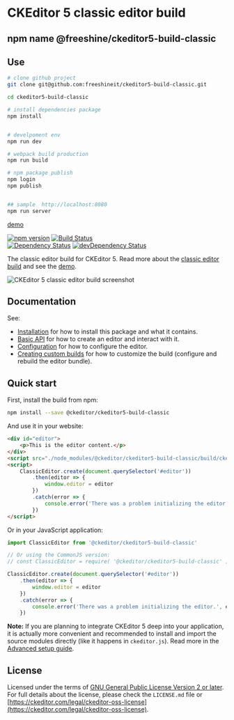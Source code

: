 # CKEditor 5 classic editor build

## npm name @freeshine/ckeditor5-build-classic

## Use

```sh
# clone github project
git clone git@github.com:freeshineit/ckeditor5-build-classic.git

cd ckeditor5-build-classic

# install dependencies package
npm install


# develpoment env
npm run dev

# webpack build production
npm run build

# npm package publish
npm login
npm publish


## sample  http://localhost:8080
npm run server

```

[demo](https://freeshineit.github.io/ckeditor5-build-classic/)

[![npm version](https://badge.fury.io/js/%40ckeditor%2Fckeditor5-build-classic.svg)](https://www.npmjs.com/package/@ckeditor/ckeditor5-build-classic)
[![Build Status](https://travis-ci.org/ckeditor/ckeditor5-build-classic.svg?branch=master)](https://travis-ci.org/ckeditor/ckeditor5-build-classic)
<br>
[![Dependency Status](https://david-dm.org/ckeditor/ckeditor5-build-classic/status.svg)](https://david-dm.org/ckeditor/ckeditor5-build-classic)
[![devDependency Status](https://david-dm.org/ckeditor/ckeditor5-build-classic/dev-status.svg)](https://david-dm.org/ckeditor/ckeditor5-build-classic?type=dev)

The classic editor build for CKEditor 5. Read more about the [classic editor build](https://ckeditor.com/docs/ckeditor5/latest/builds/guides/overview.html#classic-editor) and see the [demo](https://ckeditor.com/docs/ckeditor5/latest/examples/builds/classic-editor.html).

![CKEditor 5 classic editor build screenshot](https://c.cksource.com/a/1/img/npm/ckeditor5-build-classic.png)

## Documentation

See:

- [Installation](https://ckeditor.com/docs/ckeditor5/latest/builds/guides/integration/installation.html) for how to install this package and what it contains.
- [Basic API](https://ckeditor.com/docs/ckeditor5/latest/builds/guides/integration/basic-api.html) for how to create an editor and interact with it.
- [Configuration](https://ckeditor.com/docs/ckeditor5/latest/builds/guides/integration/configuration.html) for how to configure the editor.
- [Creating custom builds](https://ckeditor.com/docs/ckeditor5/latest/builds/guides/development/custom-builds.html) for how to customize the build (configure and rebuild the editor bundle).

## Quick start

First, install the build from npm:

```bash
npm install --save @ckeditor/ckeditor5-build-classic
```

And use it in your website:

```html
<div id="editor">
	<p>This is the editor content.</p>
</div>
<script src="./node_modules/@ckeditor/ckeditor5-build-classic/build/ckeditor.js"></script>
<script>
	ClassicEditor.create(document.querySelector('#editor'))
		.then(editor => {
			window.editor = editor
		})
		.catch(error => {
			console.error('There was a problem initializing the editor.', error)
		})
</script>
```

Or in your JavaScript application:

```js
import ClassicEditor from '@ckeditor/ckeditor5-build-classic'

// Or using the CommonJS version:
// const ClassicEditor = require( '@ckeditor/ckeditor5-build-classic' );

ClassicEditor.create(document.querySelector('#editor'))
	.then(editor => {
		window.editor = editor
	})
	.catch(error => {
		console.error('There was a problem initializing the editor.', error)
	})
```

**Note:** If you are planning to integrate CKEditor 5 deep into your application, it is actually more convenient and recommended to install and import the source modules directly (like it happens in `ckeditor.js`). Read more in the [Advanced setup guide](https://ckeditor.com/docs/ckeditor5/latest/builds/guides/integration/advanced-setup.html).

## License

Licensed under the terms of [GNU General Public License Version 2 or later](http://www.gnu.org/licenses/gpl.html). For full details about the license, please check the `LICENSE.md` file or [https://ckeditor.com/legal/ckeditor-oss-license](https://ckeditor.com/legal/ckeditor-oss-license).
